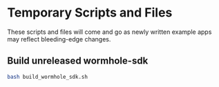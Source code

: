 # Temporary Scripts and Files

These scripts and files will come and go as newly written example apps may reflect bleeding-edge changes.

## Build unreleased wormhole-sdk

```bash
bash build_wormhole_sdk.sh
```
